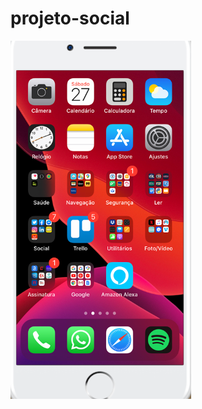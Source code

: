 # projeto-social

<a href="https://fernandoromeroalves.github.io/projeto-social/index.html"><img src="imagens/Captura.png" alt=""></a>
